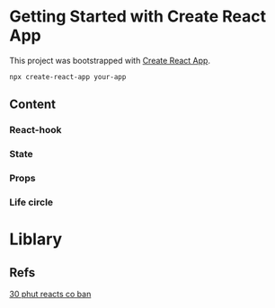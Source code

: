 # Getting Started with Create React App

This project was bootstrapped with [Create React App](https://github.com/facebook/create-react-app).
 ```
 npx create-react-app your-app
 ```
 
 ## Content
 ### React-hook
 ### State
 ### Props
 ### Life circle
 
 # Liblary
 
 ## Refs
[30 phut reacts co ban](https://www.youtube.com/watch?v=Up3YNeLA6MQ)
